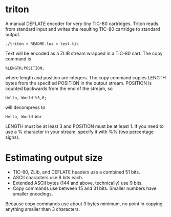 # triton

A manual DEFLATE encoder for very tiny TIC-80 cartridges. Triton reads from standard input and writes the resulting TIC-80 cartridge to standard output.
```
./triton < README.lua > test.tic
```
Text will be encoded as a ZLIB stream wrapped in a TIC-80 cart. The copy command is
```
%LENGTH,POSITION;
```
where length and position are integers. The copy command copies LENGTH bytes from the specified POSITION in the output stream. POSITION is counted backwards from the end of the stream, so
```
Hello, World!%3,6;
```
will decompress to
```
Hello, World!Wor
```
LENGTH must be at least 3 and POSITION must be at least 1. If you need to use a % character in your stream, specify it with %% (two percentage signs).

# Estimating output size

* TIC-80, ZLib, and DEFLATE headers use a combined 51 bits.
* ASCII characters use 8 bits each.
* Extended ASCII bytes (144 and above, technically) use 9 bits.
* Copy commands use between 15 and 31 bits. Smaller numbers have smaller encodings.

Because copy commands use about 3 bytes minimum, no point in copying anything smaller than 3 characters.

